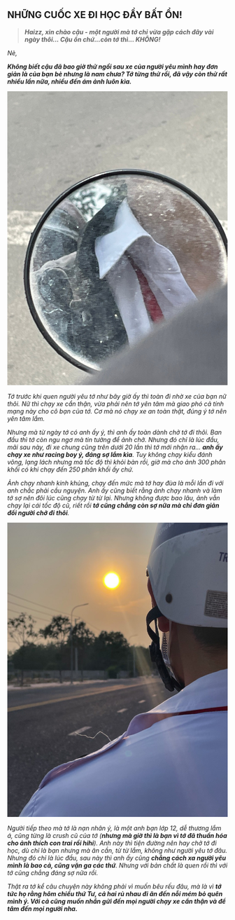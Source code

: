 ## NHỮNG CUỐC XE ĐI HỌC ĐẦY BẤT ỔN!

> **_Haizz, xin chào cậu - một người mà tớ chỉ vừa gặp cách đây vài ngày thôi... Cậu ổn chứ...còn tớ thì... KHÔNG!_**

_Nè,_

**_Không biết cậu đã bao giờ thử ngồi sau xe của người yêu mình hay đơn giản là của bạn bè nhưng là nam chưa? Tớ từng thử rồi, đã vậy còn thử rất nhiều lần nữa, nhiều đến ám ảnh luôn kìa._**

![Racing Boy 1](../../../../public/images/posts/2024/03-26-Random-03/image5.png)

_Tớ trước khi quen người yêu tớ như bây giờ ấy thì toàn đi nhờ xe của bạn nữ thôi. Nữ thì chạy xe cẩn thận, vừa phải nên tớ yên tâm mà giao phó cả tính mạng này cho cô bạn của tớ. Cơ mà nó chạy xe an toàn thật, đúng ý tớ nên yên tâm lắm._

_Nhưng mà từ ngày tớ có anh ấy ý, thì anh ấy toàn dành chở tớ đi thôi. Ban đầu thì tớ còn ngu ngơ mà tin tưởng để ảnh chở. Nhưng đó chỉ là lúc đầu, mãi sau này, đi xe chung cũng trên dưới 20 lần thì tớ mới nhận ra... **anh ấy chạy xe như racing boy ý, đáng sợ lắm kìa**. Tuy không chạy kiểu đánh võng, lạng lách nhưng mà tốc độ thì khỏi bàn rồi, giờ mà cho ảnh 300 phân khối có khi chạy đến 250 phân khối ấy chứ._

_Ảnh chạy nhanh kinh khủng, chạy đến mức mà tớ hay đùa là mỗi lần đi với anh chắc phải cầu nguyện. Anh ấy cũng biết rằng ảnh chạy nhanh và làm tớ sợ nên đôi lúc cũng chạy từ từ lại. Nhưng không được bao lâu, ảnh vẫn chạy lại cái tốc độ cũ, riết rồi **tớ cũng chẳng còn sợ nữa mà chỉ đơn giản đổi người chở đi thôi**._

![Racing Boy 2](../../../../public/images/posts/2024/03-26-Random-03/image6.png)

_Người tiếp theo mà tớ là nạn nhân ý, là một anh bạn lớp 12, dễ thương lắm á, cũng từng là crush cũ của tớ (**nhưng mà giờ thì là bạn vì tớ đã thuần hóa cho ảnh thích con trai rồi hihi**). Anh này thì tiện đường nên hay chở tớ đi học, dù chỉ là bạn nhưng mà ân cần, từ từ lắm, không như người yêu tớ đâu. Nhưng đó chỉ là lúc đầu, sau này thì anh ấy cũng **chẳng cách xa người yêu mình là bao cả, cũng vặn ga các thứ**. Nhưng với bản chất là quen rồi thì với tớ cũng chẳng đáng sợ nữa rồi._

_Thật ra tớ kể câu chuyện này không phải vì muốn bêu rếu đâu, mà là vì **tớ tức họ rằng hôm chiều thứ Tư, cả hai rủ nhau đi ăn đến nỗi mém bỏ quên mình ý. Với cả cũng muốn nhắn gửi đến mọi người chạy xe cẩn thận và để tâm đến mọi người nha.**_